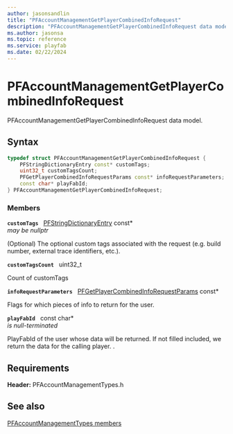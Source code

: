 ```yaml
---
author: jasonsandlin
title: "PFAccountManagementGetPlayerCombinedInfoRequest"
description: "PFAccountManagementGetPlayerCombinedInfoRequest data model."
ms.author: jasonsa
ms.topic: reference
ms.service: playfab
ms.date: 02/22/2024
---
```


# PFAccountManagementGetPlayerCombinedInfoRequest  

PFAccountManagementGetPlayerCombinedInfoRequest data model.  

## Syntax  
  
```cpp
typedef struct PFAccountManagementGetPlayerCombinedInfoRequest {  
    PFStringDictionaryEntry const* customTags;  
    uint32_t customTagsCount;  
    PFGetPlayerCombinedInfoRequestParams const* infoRequestParameters;  
    const char* playFabId;  
} PFAccountManagementGetPlayerCombinedInfoRequest;  
```
  
### Members  
  
**`customTags`** &nbsp; [PFStringDictionaryEntry](../../pftypes/structs/pfstringdictionaryentry.md) const*  
*may be nullptr*  
  
(Optional) The optional custom tags associated with the request (e.g. build number, external trace identifiers, etc.).
  
**`customTagsCount`** &nbsp; uint32_t  
  
Count of customTags
  
**`infoRequestParameters`** &nbsp; [PFGetPlayerCombinedInfoRequestParams](../../pftypes/structs/pfgetplayercombinedinforequestparams.md) const*  
  
Flags for which pieces of info to return for the user.
  
**`playFabId`** &nbsp; const char*  
*is null-terminated*  
  
PlayFabId of the user whose data will be returned. If not filled included, we return the data for the calling player. .
  
  
## Requirements  
  
**Header:** PFAccountManagementTypes.h
  
## See also  
[PFAccountManagementTypes members](../pfaccountmanagementtypes_members.md)  

  
  
